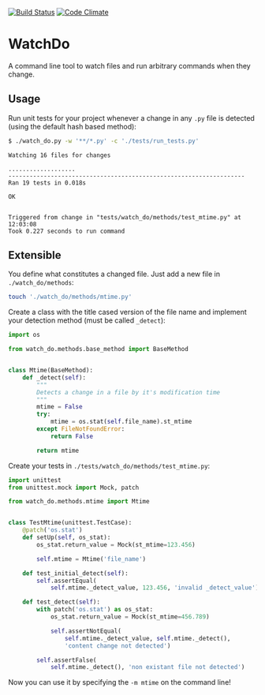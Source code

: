 [![Build Status](https://travis-ci.org/vimist/watch-do.svg?branch=master)](https://travis-ci.org/vimist/watch-do)
[![Code Climate](https://codeclimate.com/github/vimist/watch-do/badges/gpa.svg)](https://codeclimate.com/github/vimist/watch-do)

WatchDo
=======
A command line tool to watch files and run arbitrary commands when they
change.

Usage
-----
Run unit tests for your project whenever a change in any `.py` file is
detected (using the default hash based method):

```bash
$ ./watch_do.py -w '**/*.py' -c './tests/run_tests.py'
```

    Watching 16 files for changes

    ...................
    -------------------------------------------------------------------
    Ran 19 tests in 0.018s

    OK


    Triggered from change in "tests/watch_do/methods/test_mtime.py" at
    12:03:08
    Took 0.227 seconds to run command

Extensible
----------
You define what constitutes a changed file. Just add a new file in
`./watch_do/methods`:

```bash
touch './watch_do/methods/mtime.py'
```

Create a class with the title cased version of the file name and
implement your detection method (must be called `_detect`):

```python
import os

from watch_do.methods.base_method import BaseMethod


class Mtime(BaseMethod):
    def _detect(self):
        """
        Detects a change in a file by it's modification time
        """
        mtime = False
        try:
            mtime = os.stat(self.file_name).st_mtime
        except FileNotFoundError:
            return False

        return mtime
```

Create your tests in `./tests/watch_do/methods/test_mtime.py`:

```python
import unittest
from unittest.mock import Mock, patch

from watch_do.methods.mtime import Mtime


class TestMtime(unittest.TestCase):
    @patch('os.stat')
    def setUp(self, os_stat):
        os_stat.return_value = Mock(st_mtime=123.456)

        self.mtime = Mtime('file_name')

    def test_initial_detect(self):
        self.assertEqual(
            self.mtime._detect_value, 123.456, 'invalid _detect_value')

    def test_detect(self):
        with patch('os.stat') as os_stat:
            os_stat.return_value = Mock(st_mtime=456.789)

            self.assertNotEqual(
                self.mtime._detect_value, self.mtime._detect(),
                'content change not detected')

        self.assertFalse(
            self.mtime._detect(), 'non existant file not detected')
```

Now you can use it by specifying the `-m mtime` on the command line!
